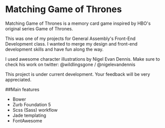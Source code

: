 # Matching Game of Thrones

Matching Game of Thrones is a memory card game inspired by HBO's original series Game of Thrones.

This was one of my projects for General Assembly's Front-End Development class. I wanted to merge my design and front-end development skills and have fun along the way.

I used awesome character illustrations by Nigel Evan Dennis. Make sure to check his work on twitter: @wildlingsgone / @nigelevandennis

This project is under current development. Your feedback will be very appreciated.

##Main features
- Bower
- Zurb Foundation 5
- Scss (Sass) workflow
- Jade templating
- FontAwesome